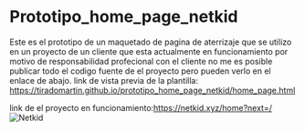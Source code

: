 # Prototipo_home_page_netkid
Este es el prototipo de un maquetado de pagina de aterrizaje  que se utilizo en un proyecto de un cliente que esta actualmente en funcionamiento por motivo de responsabilidad profecional con el cliente no me es posible  publicar todo el codigo fuente de el proyecto pero pueden verlo en el enlace de abajo.
 link de vista previa de la plantilla: https://tiradomartin.github.io/prototipo_home_page_netkid/home_page.html
 
 link de el proyecto en funcionamiento:https://netkid.xyz/home?next=/
 ![Netkid](https://github.com/TiradoMartin/prototipo_home_page_netkid/assets/47785926/1e27ccc7-628b-4b30-b9a8-a0ec3e66e244)


